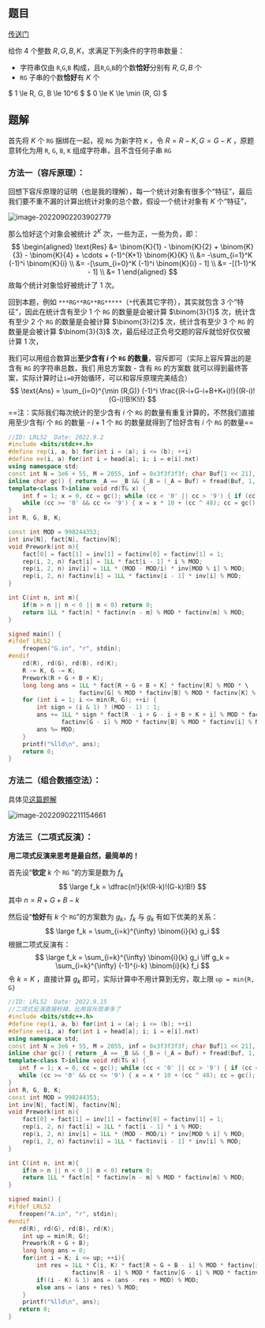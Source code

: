 ## 题目

[传送门](https://atcoder.jp/contests/abc266/tasks/abc266_g)

给你 $4$ 个整数 $R, G, B, K$，求满足下列条件的字符串数量：

- 字符串仅由 `R`,`G`,`B` 构成，且`R`,`G`,`B`的个数**恰好**分别有 $R, G, B$ 个
- `RG` 子串的个数**恰好**有 $K$ 个

$ 1 \le R, G, B \le 10^6 $
$ 0 \le K \le \min (R, G) $



## 题解

首先将 $K$ 个 `RG` 捆绑在一起，视 `RG` 为新字符 `K` ，令 $R = R - K, G = G - K$ ，原题意转化为用 `R`, `G`, `B`, `K` 组成字符串，且不含任何子串 `RG`

### 方法一（容斥原理）：

回想下容斥原理的证明（也是我的理解），每一个统计对象有很多个“特征”，最后我们要不重不漏的计算出统计对象的总个数，假设一个统计对象有 $K$ 个“特征”，

![image-20220902203902779](https://images.lrl52.top/Aug/image-20220902203902779.png)

那么恰好这个对象会被统计 $2^K$ 次，一些为正，一些为负，即：
$$
\begin{aligned}
\text{Res} &=  \binom{K}{1} - \binom{K}{2} + \binom{K}{3} - \binom{K}{4} + \cdots + (-1)^{K+1} \binom{K}{K} \\
&= -\sum_{i=1}^K (-1)^i \binom{K}{i} \\
&= -[\sum_{i=0}^K (-1)^i \binom{K}{i} - 1] \\
&= -[(1-1)^K - 1] \\
&= 1
\end{aligned}
$$
故每个统计对象恰好被统计了 $1$ 次。

回到本题，例如 `***RG**RG**RG*****`（`*`代表其它字符），其实就包含 $3$ 个“特征”，因此在统计含有至少 $1$ 个 `RG` 的数量是会被计算 $\binom{3}{1}$ 次，统计含有至少 $2$ 个 `RG` 的数量是会被计算 $\binom{3}{2}$ 次，统计含有至少 $3$ 个 `RG` 的数量是会被计算 $\binom{3}{3}$ 次，最后经过正负号交题的容斥就恰好仅仅被计算 $1$ 次，

我们可以用组合数算出**至少含有 $i$ 个 `RG` 的数量**，容斥即可（实际上容斥算出的是含有 `RG` 的字符串总数，我们 用总方案数 - 含有 `RG` 的方案数 就可以得到最终答案，实际计算时让`i=0`开始循环，可以和容斥原理完美结合）
$$
\text{Ans} = \sum_{i=0}^{\min (R,G)} (-1)^i \frac{(R-i+G-i+B+K+i)!}{(R-i)!(G-i)!B!K!i!}
$$
 ==注：实际我们每次统计的至少含有 $i$ 个 `RG` 的数量有重复计算的，不然我们直接用至少含有$i$ 个 `RG` 的数量 - $i+1$ 个 `RG` 的数量就得到了恰好含有 $i$ 个 `RG` 的数量==

```cpp
//ID: LRL52  Date: 2022.9.2
#include <bits/stdc++.h>
#define rep(i, a, b) for(int i = (a); i <= (b); ++i)
#define ee(i, a) for(int i = head[a]; i; i = e[i].nxt)
using namespace std;
const int N = 3e6 + 55, M = 2055, inf = 0x3f3f3f3f; char Buf[1 << 21], *_A = Buf, *_B = Buf, cc;
inline char gc() { return _A == _B && (_B = (_A = Buf) + fread(Buf, 1, 1 << 21, stdin), _A == _B) ? EOF : *_A++; }
template<class T>inline void rd(T& x) {
	int f = 1; x = 0, cc = gc(); while (cc < '0' || cc > '9') { if (cc == '-') f = -1; cc = gc(); }
	while (cc >= '0' && cc <= '9') { x = x * 10 + (cc ^ 48); cc = gc(); } x *= f;
}
int R, G, B, K;

const int MOD = 998244353;
int inv[N], fact[N], factinv[N];
void Prework(int n){
    fact[0] = fact[1] = inv[1] = factinv[0] = factinv[1] = 1;
    rep(i, 2, n) fact[i] = 1LL * fact[i - 1] * i % MOD;
    rep(i, 2, n) inv[i] = 1LL * (MOD - MOD/i) * inv[MOD % i] % MOD;
    rep(i, 2, n) factinv[i] = 1LL * factinv[i - 1] * inv[i] % MOD;
}

int C(int n, int m){
    if(m > n || n < 0 || m < 0) return 0;
    return 1LL * fact[n] * factinv[n - m] % MOD * factinv[m] % MOD;
}

signed main() {
#ifdef LRL52
	freopen("G.in", "r", stdin);
#endif
    rd(R), rd(G), rd(B), rd(K);
    R -= K, G -= K;
    Prework(R + G + B + K);
    long long ans = 1LL * fact[R + G + B + K] * factinv[R] % MOD * \
                    factinv[G] % MOD * factinv[B] % MOD * factinv[K] % MOD;
    for (int i = 1; i <= min(R, G); ++i) {
        int sign = (i & 1) ? (MOD - 1) : 1;
        ans += 1LL * sign * fact[R - i + G - i + B + K + i] % MOD * factinv[R - i] % MOD * \
               factinv[G - i] % MOD * factinv[B] % MOD * factinv[i] % MOD * factinv[K] % MOD;
        ans %= MOD;
    }
    printf("%lld\n", ans);
	return 0;
}
```



### 方法二（组合数插空法）：

具体见[这篇题解](https://atcoder.jp/contests/abc266/editorial/4721)

![image-20220902211154661](https://images.lrl52.top/Aug/image-20220902211154661.png)

### 方法三（二项式反演）：

**用二项式反演来思考是最自然，最简单的！**

首先设“**钦定** $k$ 个 `RG` ”的方案是数为 $f_k$
$$
\large f_k = \dfrac{n!}{k!(R-k)!(G-k)!B!}
$$
其中 $n = R + G + B - k$

然后设“**恰好**有 $k$ 个 `RG`”的方案数为 $g_k$，$f_k$ 与 $g_k$ 有如下优美的关系：
$$
\large f_k = \sum_{i=k}^{\infty} \binom{i}{k} g_i
$$
根据二项式反演有：
$$
\large f_k = \sum_{i=k}^{\infty} \binom{i}{k} g_i \iff g_k = \sum_{i=k}^{\infty} (-1)^{i-k} \binom{i}{k} f_i
$$
令 $k = K$ ，直接计算 $g_k$ 即可，实际计算中不用计算到无穷，取上限 `up = min{R, G}`

 ```cpp
 //ID: LRL52  Date: 2022.9.15
 //二项式反演直接秒掉，比用容斥简单多了
 #include <bits/stdc++.h>
 #define rep(i, a, b) for(int i = (a); i <= (b); ++i)
 #define ee(i, a) for(int i = head[a]; i; i = e[i].nxt)
 using namespace std;
 const int N = 3e6 + 55, M = 2055, inf = 0x3f3f3f3f; char Buf[1 << 21], *_A = Buf, *_B = Buf, cc;
 inline char gc() { return _A == _B && (_B = (_A = Buf) + fread(Buf, 1, 1 << 21, stdin), _A == _B) ? EOF : *_A++; }
 template<class T>inline void rd(T& x) {
 	int f = 1; x = 0, cc = gc(); while (cc < '0' || cc > '9') { if (cc == '-') f = -1; cc = gc(); }
 	while (cc >= '0' && cc <= '9') { x = x * 10 + (cc ^ 48); cc = gc(); } x *= f;
 }
 int R, G, B, K;
 const int MOD = 998244353;
 int inv[N], fact[N], factinv[N];
 void Prework(int n){
     fact[0] = fact[1] = inv[1] = factinv[0] = factinv[1] = 1;
     rep(i, 2, n) fact[i] = 1LL * fact[i - 1] * i % MOD;
     rep(i, 2, n) inv[i] = 1LL * (MOD - MOD/i) * inv[MOD % i] % MOD;
     rep(i, 2, n) factinv[i] = 1LL * factinv[i - 1] * inv[i] % MOD;
 }
 
 int C(int n, int m){
     if(m > n || n < 0 || m < 0) return 0;
     return 1LL * fact[n] * factinv[n - m] % MOD * factinv[m] % MOD;
 }
 
 signed main() {
 #ifdef LRL52
 	freopen("A.in", "r", stdin);
 #endif
 	rd(R), rd(G), rd(B), rd(K);
     int up = min(R, G);
     Prework(R + G + B);
     long long ans = 0;
     for(int i = K; i <= up; ++i){
         int res = 1LL * C(i, K) * fact[R + G + B - i] % MOD * factinv[i] % MOD * \
                   factinv[R - i] % MOD * factinv[G - i] % MOD * factinv[B] % MOD;
         if((i - K) & 1) ans = (ans - res + MOD) % MOD;
         else ans = (ans + res) % MOD;
     }
     printf("%lld\n", ans);
 	return 0;
 }
 ```
